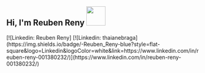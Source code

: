 <h2> Hi, I'm Reuben Reny <img src="https://i.pinimg.com/originals/1d/2c/68/1d2c6830ced2412b4c4f4dee59fc6ba2.gif" width="50"></h2>[![Linkedin: Reuben Reny]
[![Linkedin: thaianebraga](https://img.shields.io/badge/-Reuben_Reny-blue?style=flat-
square&logo=Linkedin&logoColor=white&link=https://www.linkedin.com/in/reuben-reny-001380232/)](https://www.linkedin.com/in/reuben-reny-001380232/)
